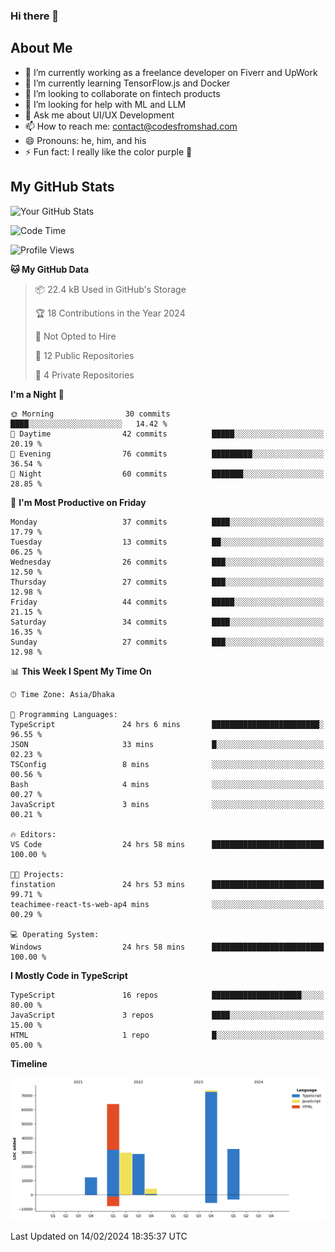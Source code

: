 ### Hi there 👋

## About Me
- 🔭 I’m currently working as a freelance developer on Fiverr and UpWork
- 🌱 I’m currently learning TensorFlow.js and Docker
- 👯 I’m looking to collaborate on fintech products
- 🤔 I’m looking for help with ML and LLM
- 💬 Ask me about UI/UX Development
- 📫 How to reach me: contact@codesfromshad.com
- 😄 Pronouns: he, him, and his
- ⚡ Fun fact: I really like the color purple 💜

## My GitHub Stats

![Your GitHub Stats](https://github-readme-stats.vercel.app/api?username=codesfromshad&show_icons=true&theme=midnight-purple)

<!--START_SECTION:waka-->
![Code Time](http://img.shields.io/badge/Code%20Time-204%20hrs%2028%20mins-blue)

![Profile Views](http://img.shields.io/badge/Profile%20Views-0-blue)

**🐱 My GitHub Data** 

> 📦 22.4 kB Used in GitHub's Storage 
 > 
> 🏆 18 Contributions in the Year 2024
 > 
> 🚫 Not Opted to Hire
 > 
> 📜 12 Public Repositories 
 > 
> 🔑 4 Private Repositories 
 > 
**I'm a Night 🦉** 

```text
🌞 Morning                30 commits          ████░░░░░░░░░░░░░░░░░░░░░   14.42 % 
🌆 Daytime                42 commits          █████░░░░░░░░░░░░░░░░░░░░   20.19 % 
🌃 Evening                76 commits          █████████░░░░░░░░░░░░░░░░   36.54 % 
🌙 Night                  60 commits          ███████░░░░░░░░░░░░░░░░░░   28.85 % 
```
📅 **I'm Most Productive on Friday** 

```text
Monday                   37 commits          ████░░░░░░░░░░░░░░░░░░░░░   17.79 % 
Tuesday                  13 commits          ██░░░░░░░░░░░░░░░░░░░░░░░   06.25 % 
Wednesday                26 commits          ███░░░░░░░░░░░░░░░░░░░░░░   12.50 % 
Thursday                 27 commits          ███░░░░░░░░░░░░░░░░░░░░░░   12.98 % 
Friday                   44 commits          █████░░░░░░░░░░░░░░░░░░░░   21.15 % 
Saturday                 34 commits          ████░░░░░░░░░░░░░░░░░░░░░   16.35 % 
Sunday                   27 commits          ███░░░░░░░░░░░░░░░░░░░░░░   12.98 % 
```


📊 **This Week I Spent My Time On** 

```text
🕑︎ Time Zone: Asia/Dhaka

💬 Programming Languages: 
TypeScript               24 hrs 6 mins       ████████████████████████░   96.55 % 
JSON                     33 mins             █░░░░░░░░░░░░░░░░░░░░░░░░   02.23 % 
TSConfig                 8 mins              ░░░░░░░░░░░░░░░░░░░░░░░░░   00.56 % 
Bash                     4 mins              ░░░░░░░░░░░░░░░░░░░░░░░░░   00.27 % 
JavaScript               3 mins              ░░░░░░░░░░░░░░░░░░░░░░░░░   00.21 % 

🔥 Editors: 
VS Code                  24 hrs 58 mins      █████████████████████████   100.00 % 

🐱‍💻 Projects: 
finstation               24 hrs 53 mins      █████████████████████████   99.71 % 
teachimee-react-ts-web-ap4 mins              ░░░░░░░░░░░░░░░░░░░░░░░░░   00.29 % 

💻 Operating System: 
Windows                  24 hrs 58 mins      █████████████████████████   100.00 % 
```

**I Mostly Code in TypeScript** 

```text
TypeScript               16 repos            ████████████████████░░░░░   80.00 % 
JavaScript               3 repos             ████░░░░░░░░░░░░░░░░░░░░░   15.00 % 
HTML                     1 repo              █░░░░░░░░░░░░░░░░░░░░░░░░   05.00 % 
```



**Timeline**

![Lines of Code chart](https://raw.githubusercontent.com/codesfromshad/codesfromshad/main/assets/bar_graph.png)


 Last Updated on 14/02/2024 18:35:37 UTC
<!--END_SECTION:waka-->

<!--
**codesfromshad/codesfromshad** is a ✨ _special_ ✨ repository because its `README.md` (this file) appears on your GitHub profile.

Here are some ideas to get you started:

- 🔭 I’m currently working on ...
- 🌱 I’m currently learning ...
- 👯 I’m looking to collaborate on ...
- 🤔 I’m looking for help with ...
- 💬 Ask me about ...
- 📫 How to reach me: ...
- 😄 Pronouns: ...
- ⚡ Fun fact: ...
-->

